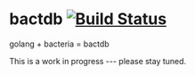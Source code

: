 # bactdb [![Build Status](https://api.shippable.com/projects/54c930f05ab6cc13528a17c0/badge?branchName=master)](https://app.shippable.com/projects/54c930f05ab6cc13528a17c0/builds/latest)

golang + bacteria = bactdb


This is a work in progress --- please stay tuned.

